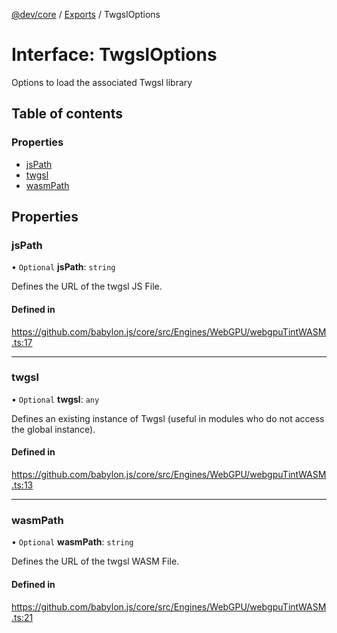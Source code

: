 [@dev/core](../README.md) / [Exports](../modules.md) / TwgslOptions

# Interface: TwgslOptions

Options to load the associated Twgsl library

## Table of contents

### Properties

- [jsPath](TwgslOptions.md#jspath)
- [twgsl](TwgslOptions.md#twgsl)
- [wasmPath](TwgslOptions.md#wasmpath)

## Properties

### jsPath

• `Optional` **jsPath**: `string`

Defines the URL of the twgsl JS File.

#### Defined in

https://github.com/babylon.js/core/src/Engines/WebGPU/webgpuTintWASM.ts:17

___

### twgsl

• `Optional` **twgsl**: `any`

Defines an existing instance of Twgsl (useful in modules who do not access the global instance).

#### Defined in

https://github.com/babylon.js/core/src/Engines/WebGPU/webgpuTintWASM.ts:13

___

### wasmPath

• `Optional` **wasmPath**: `string`

Defines the URL of the twgsl WASM File.

#### Defined in

https://github.com/babylon.js/core/src/Engines/WebGPU/webgpuTintWASM.ts:21
